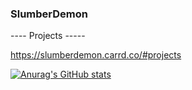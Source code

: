 ### SlumberDemon ###

---- Projects -----

https://slumberdemon.carrd.co/#projects

[![Anurag's GitHub stats](https://github-readme-stats.vercel.app/api?username=slumberdemon)](https://github.com/anuraghazra/github-readme-stats)


